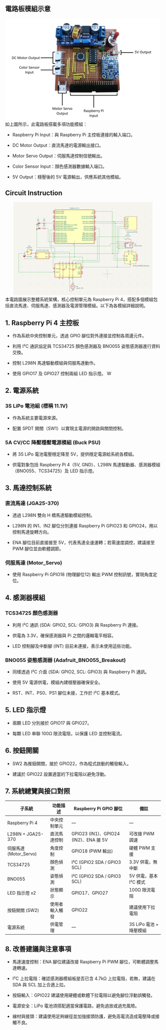 ## 電路板模組示意
<div align="center"> <img src="../img/circuit_board_Schematic_diagram.png" alt="Hardware Module Board" width="500" /> </div>
如上圖所示，此電路板搭載多項功能模組：

- Raspberry Pi Input：與 Raspberry Pi 主控板連接的輸入端口。

- DC Motor Output：直流馬達的電源輸出接口。

- Motor Servo Output：伺服馬達控制信號輸出。

- Color Sensor Input：顏色感測器數據輸入端口。

- 5V Output：穩壓後的 5V 電源輸出，供應系統其他模組。
## Circuit Instruction
<div align="center"> <img src="../img/circuit_diagram.png" alt="System Circuit Diagram" width="450" height="300" /> </div>
本電路圖展示整體系統架構，核心控制單元為 Raspberry Pi 4，搭配多個模組包括直流馬達、伺服馬達、感測器及電源管理模組。以下為各模組詳細說明。

## 1. Raspberry Pi 4 主控板
- 作為系統中央控制單元，透過 GPIO 腳位對外連接並控制各周邊元件。

- 利用 I²C 通訊協定與 TCS34725 顏色感測器及 BNO055 姿態感測器進行資料交換。

- 控制 L298N 馬達驅動模組與伺服馬達動作。

- 使用 GPIO17 及 GPIO27 控制兩組 LED 指示燈。
W

## 2. 電源系統
### 3S LiPo 電池組 (標稱 11.1V)
- 作為系統主要電源來源。

- 配置 SPDT 開關（SW1）以實現主電源的開啟與關閉控制。

### 5A CV/CC 降壓穩壓電源模組 (Buck PSU)
- 將 3S LiPo 電池電壓穩定降至 5V，提供穩定電源給系統各模組。

- 供電對象包括 Raspberry Pi 4（5V, GND）、L298N 馬達驅動器、感測器模組（BNO055、TCS34725）及 LED 指示燈。

## 3. 馬達控制系統
### 直流馬達 (JGA25-370)
- 透過 L298N 雙向 H 橋馬達驅動模組控制。

- L298N 的 IN1、IN2 腳位分別連接 Raspberry Pi GPIO23 和 GPIO24，用以控制馬達旋轉方向。

- ENA 腳位目前直接接至 5V，代表馬達全速運轉；若需速度調控，建議接至 PWM 腳位並由軟體調節。

### 伺服馬達 (Motor_Servo)
- 使用 Raspberry Pi GPIO18 (物理腳位12) 輸出 PWM 控制訊號，實現角度定位。

## 4. 感測器模組
### TCS34725 顏色感測器
- 利用 I²C 通訊 (SDA: GPIO2, SCL: GPIO3) 與 Raspberry Pi 連接。

- 供電為 3.3V，確保感測器與 Pi 之間的邏輯電平相容。

- LED 控制腳及中斷腳 (INT) 目前未連接，表示未使用這些功能。

### BNO055 姿態感測器 (Adafruit_BNO055_Breakout)
- 同樣透過 I²C 介面 (SDA: GPIO2, SCL: GPIO3) 與 Raspberry Pi 通訊。

- 使用 5V 電源供電，模組內建穩壓器確保安全。

- RST、INT、PS0、PS1 腳位未接，工作於 I²C 基本模式。

## 5. LED 指示燈
- 兩顆 LED 分別接於 GPIO17 與 GPIO27。

- 每顆 LED 串聯 100Ω 限流電阻，以保護 LED 並控制電流。

## 6. 按鈕開關
- SW2 為推鈕開關，接於 GPIO22，作為程式啟動的觸發輸入。

- 建議於 GPIO22 設置適當的下拉電阻以避免浮動。

## 7. 系統總覽與接口對照
| 子系統                 | 功能描述    | Raspberry Pi GPIO 腳位               | 備註                |
| ------------------- | ------- | ---------------------------------- | ----------------- |
| Raspberry Pi 4      | 中央控制單元  | —                                  | —                 |
| L298N + JGA25-370   | 直流馬達控制  | GPIO23 (IN1)、GPIO24 (IN2)、ENA 接 5V | 可改接 PWM 調速        |
| 伺服馬達 (Motor\_Servo) | 角度控制    | GPIO18 (PWM 輸出)                    | 硬體 PWM 支援         |
| TCS34725            | 顏色偵測    | I²C (GPIO2 SDA / GPIO3 SCL)        | 3.3V 供電，無中斷       |
| BNO055              | 姿態偵測    | I²C (GPIO2 SDA / GPIO3 SCL)        | 5V 供電，基本 I²C 模式   |
| LED 指示燈 x2          | 狀態顯示    | GPIO17、GPIO27                      | 100Ω 限流電阻         |
| 按鈕開關 (SW2)          | 使用者輸入觸發 | GPIO22                             | 建議使用下拉電阻          |
| 電源系統                | 供電管理    | —                                  | 3S LiPo 電池 + 降壓模組 |


## 8. 改善建議與注意事項
- 馬達速度控制：ENA 腳位建議改接 Raspberry Pi PWM 腳位，可軟體調整馬達轉速。

- I²C 上拉電阻：確認感測器模組板是否已含 4.7kΩ 上拉電阻，若無，建議在 SDA 與 SCL 加上合適上拉。

- 按鈕輸入：GPIO22 建議使用硬體或軟體下拉電阻以避免腳位浮動誤觸發。

- 電源安全：LiPo 電池須搭配適當保護電路，避免過放或過充風險。

- 線材與接頭：建議使用足夠線徑並加強接頭防護，避免高電流造成電壓降或接觸不良。

